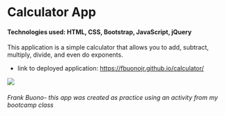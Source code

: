# Calculator App

#### Technologies used: HTML, CSS, Bootstrap, JavaScript, jQuery 

This application is a simple calculator that allows you to add, subtract, multiply, divide, and even do exponents.

* link to deployed application: https://fbuonojr.github.io/calculator/

![](./images/)

###### Frank Buono- this app was created as practice using an activity from my bootcamp class